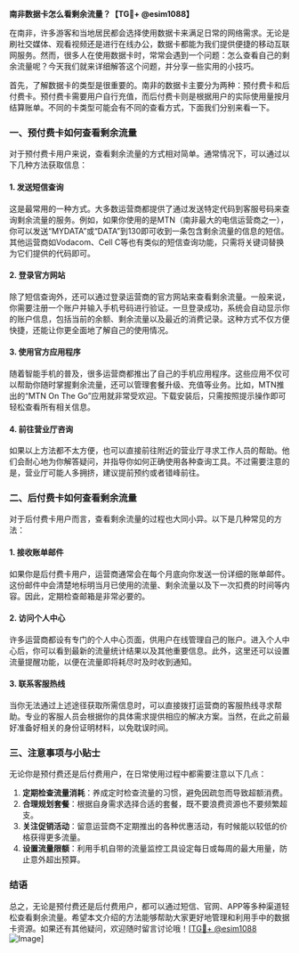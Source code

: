 **南非数据卡怎么看剩余流量？【TG💪+ @esim1088】**

在南非，许多游客和当地居民都会选择使用数据卡来满足日常的网络需求。无论是刷社交媒体、观看视频还是进行在线办公，数据卡都能为我们提供便捷的移动互联网服务。然而，很多人在使用数据卡时，常常会遇到一个问题：怎么查看自己的剩余流量呢？今天我们就来详细解答这个问题，并分享一些实用的小技巧。

首先，了解数据卡的类型是很重要的。南非的数据卡主要分为两种：预付费卡和后付费卡。预付费卡需要用户自行充值，而后付费卡则是根据用户的实际使用量按月结算账单。不同的卡类型可能会有不同的查看方式，下面我们分别来看一下。

### **一、预付费卡如何查看剩余流量**

对于预付费卡用户来说，查看剩余流量的方式相对简单。通常情况下，可以通过以下几种方法获取信息：

#### **1. 发送短信查询**
这是最常用的一种方式。大多数运营商都提供了通过发送特定代码到客服号码来查询剩余流量的服务。例如，如果你使用的是MTN（南非最大的电信运营商之一），你可以发送“MYDATA”或“DATA”到130即可收到一条包含剩余流量的信息的短信。其他运营商如Vodacom、Cell C等也有类似的短信查询功能，只需将关键词替换为它们提供的代码即可。

#### **2. 登录官方网站**
除了短信查询外，还可以通过登录运营商的官方网站来查看剩余流量。一般来说，你需要注册一个账户并输入手机号码进行验证。一旦登录成功，系统会自动显示你的账户信息，包括当前的余额、剩余流量以及最近的消费记录。这种方式不仅方便快捷，还能让你更全面地了解自己的使用情况。

#### **3. 使用官方应用程序**
随着智能手机的普及，很多运营商都推出了自己的手机应用程序。这些应用不仅可以帮助你随时掌握剩余流量，还可以管理套餐升级、充值等业务。比如，MTN推出的“MTN On The Go”应用就非常受欢迎。下载安装后，只需按照提示操作即可轻松查看所有相关信息。

#### **4. 前往营业厅咨询**
如果以上方法都不太方便，也可以直接前往附近的营业厅寻求工作人员的帮助。他们会耐心地为你解答疑问，并指导你如何正确使用各种查询工具。不过需要注意的是，营业厅可能人多拥挤，建议提前预约或者错峰前往。

### **二、后付费卡如何查看剩余流量**

对于后付费卡用户而言，查看剩余流量的过程也大同小异。以下是几种常见的方法：

#### **1. 接收账单邮件**
如果你是后付费卡用户，运营商通常会在每个月底向你发送一份详细的账单邮件。这份邮件中会清楚地标明当月已使用的流量、剩余流量以及下一次扣费的时间等内容。因此，定期检查邮箱是非常必要的。

#### **2. 访问个人中心**
许多运营商都设有专门的个人中心页面，供用户在线管理自己的账户。进入个人中心后，你可以看到最新的流量统计结果以及其他重要信息。此外，这里还可以设置流量提醒功能，以便在流量即将耗尽时及时收到通知。

#### **3. 联系客服热线**
当你无法通过上述途径获取所需信息时，可以直接拨打运营商的客服热线寻求帮助。专业的客服人员会根据你的具体需求提供相应的解决方案。当然，在此之前最好准备好相关的身份证明材料，以免耽误时间。

### **三、注意事项与小贴士**

无论你是预付费还是后付费用户，在日常使用过程中都需要注意以下几点：

1. **定期检查流量消耗**：养成定时检查流量的习惯，避免因疏忽而导致超额消费。
2. **合理规划套餐**：根据自身需求选择合适的套餐，既不要浪费资源也不要频繁超支。
3. **关注促销活动**：留意运营商不定期推出的各种优惠活动，有时候能以较低的价格获得更多流量。
4. **设置流量限额**：利用手机自带的流量监控工具设定每日或每周的最大用量，防止意外超出预算。

### **结语**

总之，无论是预付费还是后付费用户，都可以通过短信、官网、APP等多种渠道轻松查看剩余流量。希望本文介绍的方法能够帮助大家更好地管理和利用手中的数据卡资源。如果还有其他疑问，欢迎随时留言讨论哦！[[TG💪+ @esim1088](https://t.me/s/esim1088) ![Image](https://i.postimg.cc/4NQfJmqS/Snipaste-2025-05-13-00-14-12.png)]